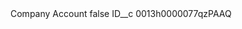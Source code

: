 <?xml version="1.0" encoding="UTF-8"?>
<CustomMetadata xmlns="http://soap.sforce.com/2006/04/metadata" xmlns:xsi="http://www.w3.org/2001/XMLSchema-instance" xmlns:xsd="http://www.w3.org/2001/XMLSchema">
    <label>Company Account</label>
    <protected>false</protected>
    <values>
        <field>ID__c</field>
        <value xsi:type="xsd:string">0013h0000077qzPAAQ</value>
    </values>
</CustomMetadata>
